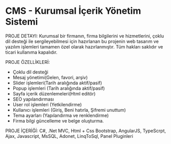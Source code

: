 # CMS - Kurumsal İçerik Yönetim Sistemi

PROJE DETAYI: 
  Kurumsal bir firmanın, firma bilgilerini ve hizmetlerini, çoklu dil desteği ile sergileyebilmesi için hazırlanan bu projenin web tasarım ve yazılım işlemleri tamamen özel olarak hazırlanmıştır. Tüm hakları saklıdır ve ticari kullanıma kapalıdır.

PROJE ÖZELLİKLERİ: 
+ Çoklu dil desteği
+ Mesaj yönetimi(Gelen, favori, arşiv)
+ Slider işlemleri(Tarih aralığında aktif/pasif)
+ Popup işlemleri (Tarih aralığında aktif/pasif)  
+ Sayfa içerik düzenlemeleri(Html editör) 
+ SEO yapılandırması
+ User rol işlemleri (Yetkilendirme)
+ Kullanıcı işlemleri (Giriş, Beni hatırla, Şifremi unuttum)
+ Tema ayarları (Yapılandırma ve renklendirme)
+ Firma bilgi güncelleme ve belge oluşturma.

PROJE İÇERİĞİ: 
C#, .Net MVC, Html + Css Bootstrap, AngularJS, TypeScrpt, Ajax, Javascript, MsSQL, Adonet, LinqToSql, Panel Pluginleri
